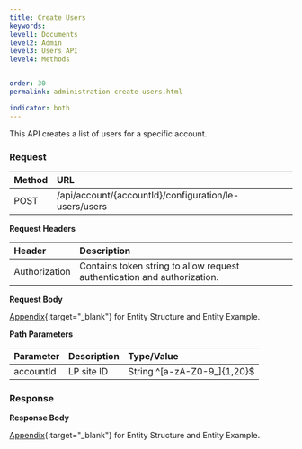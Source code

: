 ```yaml
---
title: Create Users
keywords:
level1: Documents
level2: Admin
level3: Users API
level4: Methods


order: 30
permalink: administration-create-users.html

indicator: both
---
```


This API creates a list of users for a specific account.

### Request

 |Method|      URL|  
 |:--------  |:---  |
 |POST|  /api/account/{accountId}/configuration/le-users/users  |

**Request Headers**

 |Header         |Description  |
 |:------|        :--------  |
 |Authorization|  Contains token string to allow request authentication and authorization.  |

**Request Body**
 
[Appendix](administration-users-appendix.html){:target="_blank"} for Entity Structure and Entity Example.

**Path Parameters**

 |Parameter|  Description|  Type/Value |
 |:------    |:--------    |:--------|
 |accountId|  LP site ID|   String ^[a-zA-Z0-9_]{1,20}$|

### Response

**Response Body**

[Appendix](administration-users-appendix.html){:target="_blank"} for Entity Structure and Entity Example.
